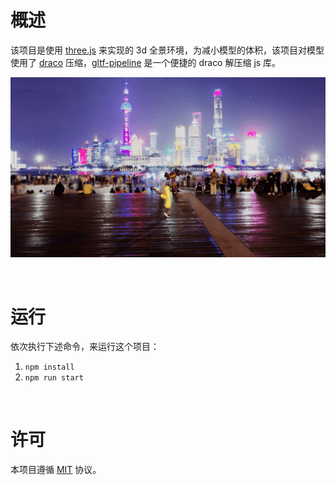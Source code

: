 # 概述

该项目是使用 [three.js](https://www.npmjs.com/package/three) 来实现的 3d 全景环境，为减小模型的体积，该项目对模型使用了 [draco](https://github.com/google/draco) 压缩，[gltf-pipeline](https://github.com/CesiumGS/gltf-pipeline) 是一个便捷的 draco 解压缩 js 库。

![simple](./image-hosting/simple.png)

<br />

# 运行

依次执行下述命令，来运行这个项目：

1. `npm install`
2. `npm run start`

<br />

# 许可

本项目遵循 [MIT](https://github.com/jynxio/michelle/blob/main/LICENSE) 协议。

<br />
